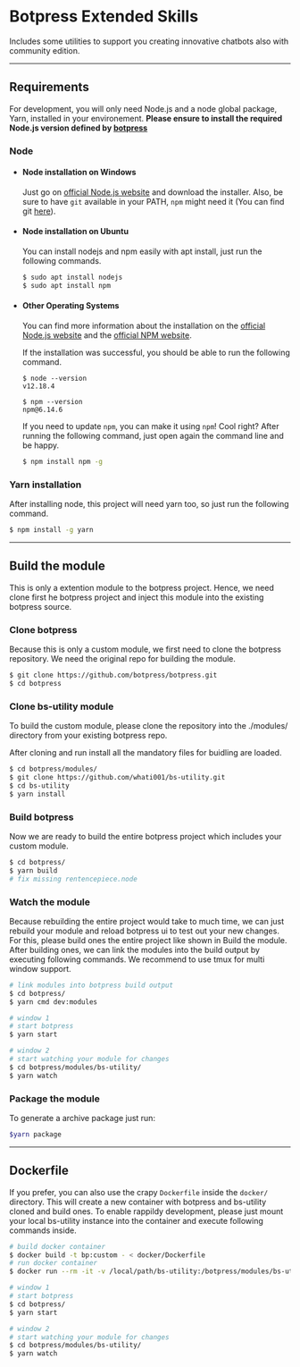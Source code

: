 # Botpress Extended Skills

Includes some utilities to support you creating innovative chatbots also with community edition.

---
## Requirements

For development, you will only need Node.js and a node global package, Yarn, installed in your environement.
**Please ensure to install the required Node.js version defined by [botpress](https://github.com/botpress/botpress)**

### Node
- #### Node installation on Windows

   Just go on [official Node.js website](https://nodejs.org/) and download the installer.
  Also, be sure to have `git` available in your PATH, `npm` might need it (You can find git [here](https://git-scm.com/)).

- #### Node installation on Ubuntu

  You can install nodejs and npm easily with apt install, just run the following commands.

  ```bash
  $ sudo apt install nodejs
  $ sudo apt install npm
  ```

- #### Other Operating Systems
  You can find more information about the installation on the [official Node.js website](https://nodejs.org/) and the [official NPM website](https://npmjs.org/).

  If the installation was successful, you should be able to run the following command.

  ```
  $ node --version
  v12.18.4

  $ npm --version
  npm@6.14.6
  ```

  If you need to update `npm`, you can make it using `npm`! Cool right? After running the following command, just open again the command line and be happy.

  ```bash
  $ npm install npm -g
  ```

### Yarn installation

After installing node, this project will need yarn too, so just run the following command.
```bash
$ npm install -g yarn
```
---

## Build the module

This is only a extention module to the botpress project. Hence, we need clone first he botpress project and inject this module into the existing botpress source.

### Clone botpress
Because this is only a custom module, we first need to clone the botpress repository. We need the original repo for building the module.

```bash
$ git clone https://github.com/botpress/botpress.git
$ cd botpress
```

### Clone bs-utility module
To build the custom module, please clone the repository into the ./modules/ directory from your existing botpress repo.

After cloning and run install all the mandatory files for buidling are loaded.

```bash
$ cd botpress/modules/
$ git clone https://github.com/whati001/bs-utility.git
$ cd bs-utility
$ yarn install
```

### Build botpress
Now we are ready to build the entire botpress project which includes your custom module.

```bash
$ cd botpress/
$ yarn build
# fix missing rentencepiece.node

```

### Watch the module
Because rebuilding the entire project would take to much time, we can just rebuild your module and reload botpress ui to test out your new changes. For this, please build ones the entire project like shown in Build the module. After building ones, we can link the modules into the build output by executing following commands. We recommend to use tmux for multi window support.

```bash
# link modules into botpress build output
$ cd botpress/
$ yarn cmd dev:modules

# window 1
# start botpress
$ yarn start

# window 2
# start watching your module for changes
$ cd botpress/modules/bs-utility/
$ yarn watch
```

### Package the module

To generate a archive package just run:
```bash
$yarn package
```

---
## Dockerfile
If you prefer, you can also use the crapy `Dockerfile` inside the `docker/` directory. This will create a new container with botpress and bs-utility cloned and build ones. To enable rappildy development, please just mount your local bs-utility instance into the container and execute following commands inside.


```bash
# build docker container
$ docker build -t bp:custom - < docker/Dockerfile
# run docker container
$ docker run --rm -it -v /local/path/bs-utility:/botpress/modules/bs-utility bp:custom

# window 1
# start botpress
$ cd botpress/
$ yarn start

# window 2
# start watching your module for changes
$ cd botpress/modules/bs-utility/
$ yarn watch
```